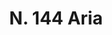 ---
title: "N. 144 Aria"
permalink: "/edition/plant144/"
plant-name: "N. 144"
plant-number: "144"
plant-xml: "/assets/xml/plant144.xml"
plant-img1: "/assets/img/plant144_verso.jpg"
plant-img2: "/assets/img/plant144.jpg"
plant-title: "N. 144 Aria"
plant-wfo-link: "http://www.worldfloraonline.org/taxon/wfo-0001016017"
plant-kew-link: "https://powo.science.kew.org/taxon/urn:lsid:ipni.org:names:721579-1"
plant-taxon-content: "Pirus Aria Ehrh."
layout: single-xml
---